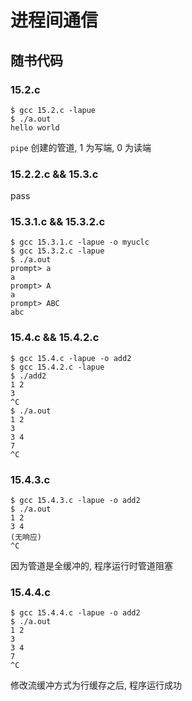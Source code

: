 # 进程间通信

## 随书代码

### 15.2.c

```shell
$ gcc 15.2.c -lapue
$ ./a.out
hello world
```

`pipe` 创建的管道, 1 为写端, 0 为读端

### 15.2.2.c && 15.3.c

pass

### 15.3.1.c && 15.3.2.c

```shell
$ gcc 15.3.1.c -lapue -o myuclc
$ gcc 15.3.2.c -lapue
$ ./a.out
prompt> a
a
prompt> A
a
prompt> ABC
abc
```

### 15.4.c && 15.4.2.c

```shell
$ gcc 15.4.c -lapue -o add2
$ gcc 15.4.2.c -lapue
$ ./add2
1 2
3
^C
$ ./a.out
1 2
3
3 4
7
^C
```

### 15.4.3.c

```shell
$ gcc 15.4.3.c -lapue -o add2
$ ./a.out
1 2
3 4
(无响应)
^C
```

因为管道是全缓冲的, 程序运行时管道阻塞

### 15.4.4.c

```shell
$ gcc 15.4.4.c -lapue -o add2
$ ./a.out
1 2
3
3 4
7
^C
```

修改流缓冲方式为行缓存之后, 程序运行成功